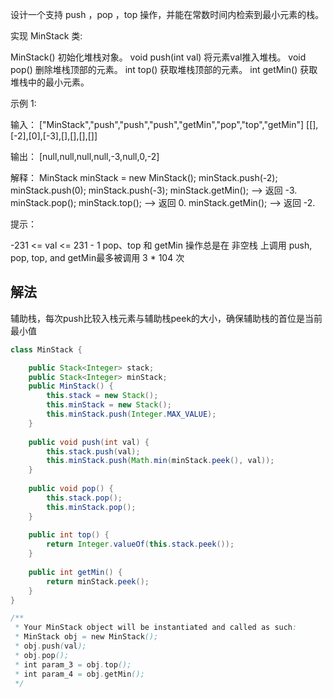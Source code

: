 设计一个支持 push ，pop ，top 操作，并能在常数时间内检索到最小元素的栈。

实现 MinStack 类:

MinStack() 初始化堆栈对象。
void push(int val) 将元素val推入堆栈。
void pop() 删除堆栈顶部的元素。
int top() 获取堆栈顶部的元素。
int getMin() 获取堆栈中的最小元素。


示例 1:

输入：
["MinStack","push","push","push","getMin","pop","top","getMin"]
[[],[-2],[0],[-3],[],[],[],[]]

输出：
[null,null,null,null,-3,null,0,-2]

解释：
MinStack minStack = new MinStack();
minStack.push(-2);
minStack.push(0);
minStack.push(-3);
minStack.getMin();   --> 返回 -3.
minStack.pop();
minStack.top();      --> 返回 0.
minStack.getMin();   --> 返回 -2.


提示：

-231 <= val <= 231 - 1
pop、top 和 getMin 操作总是在 非空栈 上调用
push, pop, top, and getMin最多被调用 3 * 104 次

## 解法
辅助栈，每次push比较入栈元素与辅助栈peek的大小，确保辅助栈的首位是当前最小值
```java
class MinStack {

    public Stack<Integer> stack;
    public Stack<Integer> minStack;
    public MinStack() {
        this.stack = new Stack();
        this.minStack = new Stack();
        this.minStack.push(Integer.MAX_VALUE);
    }
    
    public void push(int val) {
        this.stack.push(val);
        this.minStack.push(Math.min(minStack.peek(), val));
    }
    
    public void pop() {
        this.stack.pop();
        this.minStack.pop();
    }
    
    public int top() {
        return Integer.valueOf(this.stack.peek());
    }
    
    public int getMin() {
        return minStack.peek();
    }
}

/**
 * Your MinStack object will be instantiated and called as such:
 * MinStack obj = new MinStack();
 * obj.push(val);
 * obj.pop();
 * int param_3 = obj.top();
 * int param_4 = obj.getMin();
 */
```